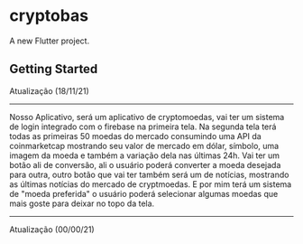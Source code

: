 # cryptobas

A new Flutter project.

## Getting Started

Atualização (18/11/21)
***
Nosso Aplicativo, será um aplicativo de cryptomoedas, vai ter um sistema de login integrado com o firebase na primeira tela. Na segunda tela terá todas as primeiras 50 moedas do mercado consumindo uma API da coinmarketcap mostrando seu valor de mercado em dólar, símbolo, uma imagem da moeda e também a variação dela nas últimas 24h. Vai ter um botão ali de conversão, ali o usuário poderá converter a moeda desejada para outra, outro botão que vai ter também será um de notícias, mostrando as últimas notícias do mercado de cryptmoedas.
E por mim terá um sistema de "moeda preferida" o usuário poderá selecionar algumas moedas que mais goste para deixar no topo da tela.
***
Atualização (00/00/21)
